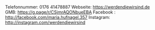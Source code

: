 Telefonnummer: 0176 41478887
Webseite: https://werdendiewirsind.de
GMB: https://g.page/r/CSjmrAQONbueEBA
Facebook : http://facebook.com/maria.hufnagel.357
Instagram: http://instagram.com/werdendiewirsind
